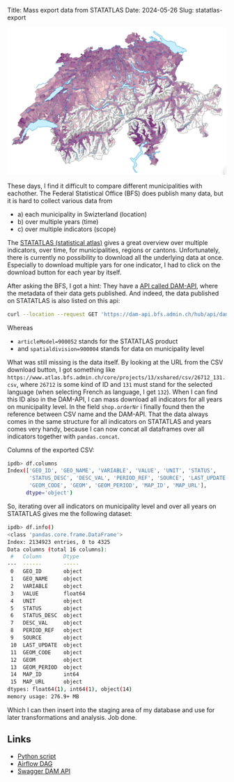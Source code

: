 Title: Mass export data from STATATLAS
Date: 2024-05-26
Slug: statatlas-export

![STATATLAS Thumbnail](../images/statatlas_thumbnail.png)

These days, I find it difficult to compare different municipalities with eachother.
The Federal Statistical Office (BFS) does publish many data, but it is hard to collect various data from
* a) each municipality in Swizterland (location)
* b) over multiple years (time)
* c) over multiple indicators (scope)

The [STATATLAS (statistical atlas)](https://www.atlas.bfs.admin.ch/de/index.html) gives a great overview over multiple indicators, over time, for municipalities, regions or cantons.
Unfortunately, there is currently no possibility to download all the underlying data at once. Especially to download multiple yars for one indicator, I had to click on the download button for each year by itself.

After asking the BFS, I got a hint: They have a [API called DAM-API](https://www.bfs.admin.ch/bfs/de/home/dienstleistungen/forschung/api/api-diffusion-dam.html), where the metadata of their data gets published.
And indeed, the data published on STATATLAS is also listed on this api:
```bash
curl --location --request GET 'https://dam-api.bfs.admin.ch/hub/api/dam/assets?articleModel=900052&spatialdivision=900004'
```
Whereas
* `articleModel=900052` stands for the STATATLAS product
* and `spatialdivision=900004` stands for data on municipality level

What was still missing is the data itself. By looking at the URL from the CSV download button, I got something like `https://www.atlas.bfs.admin.ch/core/projects/13/xshared/csv/26712_131.csv`, where `26712` is some kind of ID and `131` must stand for the selected language (when selecting French as language, I get `132`). When I can find this ID also in the DAM-API, I can mass download all indicators for all years on municipality level. In the field `shop.orderNr` i finally found then the reference between CSV name and the DAM-API.
That the data always comes in the same structure for all indicators on STATATLAS and years comes very handy, because I can now concat all dataframes over all indicators together with `pandas.concat`.

Columns of the exported CSV:
```bash
ipdb> df.columns
Index(['GEO_ID', 'GEO_NAME', 'VARIABLE', 'VALUE', 'UNIT', 'STATUS',
       'STATUS_DESC', 'DESC_VAL', 'PERIOD_REF', 'SOURCE', 'LAST_UPDATE',
       'GEOM_CODE', 'GEOM', 'GEOM_PERIOD', 'MAP_ID', 'MAP_URL'],
      dtype='object')
```

So, iterating over all indicators on municipality level and over all years on STATATLAS gives me the following dataset:

```bash
ipdb> df.info()
<class 'pandas.core.frame.DataFrame'>
Index: 2134923 entries, 0 to 4325
Data columns (total 16 columns):
 #   Column       Dtype  
---  ------       -----  
 0   GEO_ID       object 
 1   GEO_NAME     object 
 2   VARIABLE     object 
 3   VALUE        float64
 4   UNIT         object 
 5   STATUS       object 
 6   STATUS_DESC  object 
 7   DESC_VAL     object 
 8   PERIOD_REF   object 
 9   SOURCE       object 
 10  LAST_UPDATE  object 
 11  GEOM_CODE    object 
 12  GEOM         object 
 13  GEOM_PERIOD  object 
 14  MAP_ID       int64  
 15  MAP_URL      object 
dtypes: float64(1), int64(1), object(14)
memory usage: 276.9+ MB
```
Which I can then insert into the staging area of my database and use for later transformations and analysis. Job done.

## Links
* [Python script](https://github.com/fbardos/homelab_elt/blob/main/homelab_airflow/dags/bfs_statatlas/run_bfs_statatlas.py)
* [Airflow DAG](https://github.com/fbardos/homelab_elt/blob/main/homelab_airflow/dags/bfs_statatlas/dag_bfs_statatlas.py)
* [Swagger DAM API](https://dam-api.bfs.admin.ch/hub/swagger-ui/index.html)
